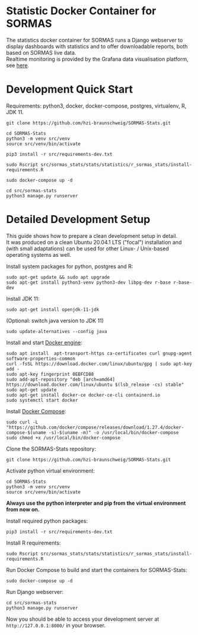 # Statistic Docker Container for SORMAS

The statistics docker container for SORMAS runs a Django webserver to display dashboards with statistics 
and to offer downloadable reports, both based on SORMAS live data.  
Realtime monitoring is provided by the Grafana data visualisation platform, see [here](../grafana/README.md).

# Development Quick Start
Requirements: python3, docker, docker-compose, postgres, virtualenv, R, JDK 11.
``` 
git clone https://github.com/hzi-braunschweig/SORMAS-Stats.git

cd SORMAS-Stats
python3 -m venv src/venv
source src/venv/bin/activate

pip3 install -r src/requirements-dev.txt

sudo Rscript src/sormas_stats/stats/statistics/r_sormas_stats/install-requirements.R

sudo docker-compose up -d

cd src/sormas-stats
python3 manage.py runserver
``` 

# Detailed Development Setup
This guide shows how to prepare a clean development setup in detail.  
It was produced on a clean Ubuntu 20.04.1 LTS ("focal") installation and (with small adaptations)
can be used for other Linux- / Unix-based operating systems as well.

Install system packages for python, postgres and R:
``` 
sudo apt-get update && sudo apt upgrade
sudo apt-get install python3-venv python3-dev libpg-dev r-base r-base-dev 
```

Install JDK 11:
``` 
sudo apt-get install openjdk-11-jdk
``` 
(Optional: switch java version to JDK 11)  
``` 
sudo update-alternatives --config java
``` 

Install and start [Docker engine](https://docs.docker.com/engine/install/):
``` 
sudo apt install  apt-transport-https ca-certificates curl gnupg-agent software-properties-common
curl -fsSL https://download.docker.com/linux/ubuntu/gpg | sudo apt-key add -
sudo apt-key fingerprint 0EBFCD88
sudo add-apt-repository "deb [arch=amd64] https://download.docker.com/linux/ubuntu $(lsb_release -cs) stable"
sudo apt-get update
sudo apt-get install docker-ce docker-ce-cli containerd.io
sudo systemctl start docker
``` 

Install [Docker Compose](https://docs.docker.com/compose/install/):
``` 
sudo curl -L "https://github.com/docker/compose/releases/download/1.27.4/docker-compose-$(uname -s)-$(uname -m)" -o /usr/local/bin/docker-compose
sudo chmod +x /usr/local/bin/docker-compose
``` 

Clone the SORMAS-Stats repository:
``` 
git clone https://github.com/hzi-braunschweig/SORMAS-Stats.git
``` 

Activate python virtual environment:
``` 
cd SORMAS-Stats
python3 -m venv src/venv
source src/venv/bin/activate
``` 
**Always use the python interpreter and pip from the virtual environment from now on.**

Install required python packages:
``` 
pip3 install -r src/requirements-dev.txt
``` 

Install R requirements:
``` 
sudo Rscript src/sormas_stats/stats/statistics/r_sormas_stats/install-requirements.R
``` 

Run Docker Compose to build and start the containers for SORMAS-Stats:
``` 
sudo docker-compose up -d
``` 

Run Django webserver:
``` 
cd src/sormas-stats
python3 manage.py runserver
``` 

Now you should be able to access your development server at `http://127.0.0.1:8000/` in your browser.